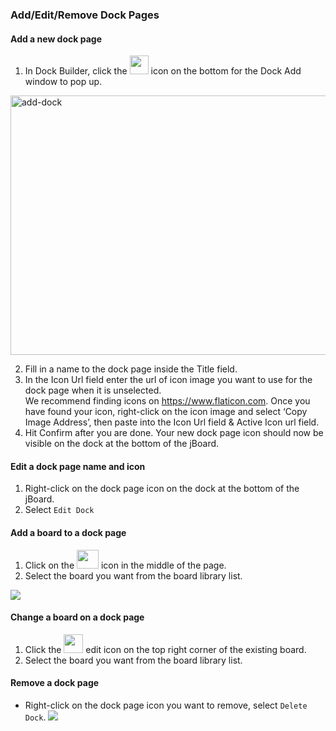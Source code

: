 ### Add/Edit/Remove Dock Pages
#### Add a new dock page
1. In Dock Builder, click the <img src="https://i.imgur.com/zSqxjF9.png" width=30 height=30> icon on the bottom for the Dock Add window to pop up. 

<img src="https://i.imgur.com/waoVikf.png" alt=add-dock width=736 height=415>

2. Fill in a name to the dock page inside the Title field. 
3. In the Icon Url field enter the url of icon image you want to use for the dock page when it is unselected.<br> We recommend finding icons on https://www.flaticon.com. Once you have found your icon, right-click on the icon image and select ‘Copy Image Address’, then paste into the Icon Url field & Active Icon url field. 
4. Hit Confirm after you are done. Your new dock page icon should now be visible on the dock at the bottom of the jBoard.

#### Edit a dock page name and icon
1. Right-click on the dock page icon on the dock at the bottom of the jBoard.
2. Select `Edit Dock`

#### Add a board to a dock page
1. Click on the <img src="https://i.imgur.com/IKBMLKZ.png" width=35 height=30> icon in the middle of the page.
2. Select the board you want from the board library list.

![](https://i.imgur.com/NOzmfEH.png)

#### Change a board on a dock page
1. Click the <img src="https://i.imgur.com/6biIEa1.png" width=31 height=30> edit icon on the top right corner of the existing board.
2. Select the board you want from the board library list.

#### Remove a dock page
* Right-click on the dock page icon you want to remove, select `Delete Dock`. 
![](https://i.imgur.com/mSEGg96.png)
